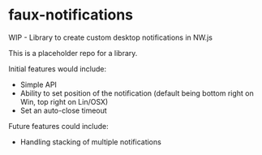 # faux-notifications
WIP - Library to create custom desktop notifications in NW.js

This is a placeholder repo for a library.

Initial features would include:

* Simple API
* Ability to set position of the notification (default being bottom right on Win, top right on Lin/OSX)
* Set an auto-close timeout

Future features could include:

* Handling stacking of multiple notifications
